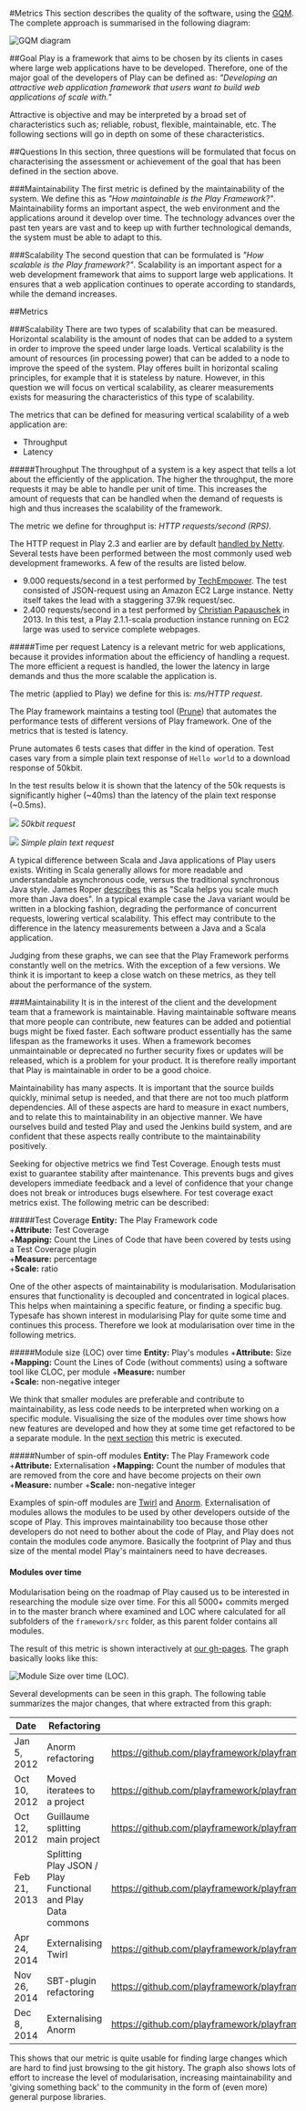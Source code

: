 #Metrics
This section describes the quality of the software, using the [GQM](http://www.im-institute.org/gqm/gqm%20guide%20non%20printable.pdf). 
The complete approach is summarised in the following diagram:

![GQM diagram](gqm.png)
<!--- 
	You can adopt the diagram on this page, please update the gqm.png snapshot.
http://www.nomnoml.com/#view/%0A[Goal]%0A[Goal]->[Scalability]%0A[Goal]->[Maintainability]%0A[Scalability]->[Resources%20per%20request]%0A[Scalability]->[Throughput]%0A[Maintainability]->[Module%20size%20LOC/module]%0A[Maintainability]->[Module%20size%20over%20time]%0A[Maintainability]->[#Spin-off%20modules]
-->

##Goal
Play is a framework that aims to be chosen by its clients in cases where large web applications have to be developed. 
Therefore, one of the major goal of the developers of Play can be defined as: _"Developing an attractive web application framework that users want to build web applications of scale with."_


Attractive is objective and may be interpreted by a broad set of characteristics such as; reliable, robust, flexible, maintainable, etc. 
The following sections will go in depth on some of these characteristics.

##Questions
In this section, three questions will be formulated that focus on characterising the assessment or achievement of the goal that has been defined in the section above.

###Maintainability
The first metric is defined by the maintainability of the system. 
We define this as _"How maintainable is the Play Framework?"_. 
Maintainability forms an important aspect, the web environment and the applications around it develop over time. 
The technology advances over the past ten years are vast and to keep up with further technological demands, the system must be able to adapt to this.


###Scalability
The second question that can be formulated is _"How scalable is the Play framework?"_.
Scalability is an important aspect for a web development framework that aims to support large web applications. 
It ensures that a web application continues to operate according to standards, while the demand increases.

##Metrics

###Scalability
There are two types of scalability that can be measured. Horizontal scalability is the amount of nodes that can be added to a system in order to improve the speed under large loads. Vertical scalability is the amount of resources (in processing power) that can be added to a node to improve the speed of the system. Play offeres built in horizontal scaling principles, for example that it is stateless by nature. However, in this question we will focus on vertical scalability, as clearer measurements exists for measuring the characteristics of this type of scalability.
 
The metrics that can be defined for measuring vertical scalability of a web application are:

* Throughput
* Latency

#####Throughput
The throughput of a system is a key aspect that tells a lot about the efficiently of the application. 
The higher the throughput, the more requests it may be able to handle per unit of time.
This increases the amount of requests that can be handled when the demand of requests is high and thus increases the scalability of the framework.

The metric we define for throughput is: _HTTP requests/second (RPS)_.

The HTTP request in Play 2.3 and earlier are by default [handled by Netty](https://www.playframework.com/documentation/1.1/api/play/mvc/class-use/Http.Request.html). 
Several tests have been performed between the most commonly used web development frameworks. 
A few of the results are listed below.

* 9.000 requests/second in a test performed by [TechEmpower](http://www.techempower.com/blog/2013/04/05/frameworks-round-2/). The test consisted of JSON-request using an Amazon EC2 Large instance. Netty itself takes the lead with a staggering 37.9k request/sec.
* 2.400 requests/second in a test performed by [Christian Papauschek](http://blog.papauschek.com/2013/04/real-world-performance-of-the-play-framework-on-ec2/) in 2013. In this test, a Play 2.1.1-scala production instance running on EC2 large was used to service complete webpages.


#####Time per request
Latency is a relevant metric for web applications, because it provides information about the efficiency of handling a request. 
The more efficient a request is handled, the lower the latency in large demands and thus the more scalable the application is.

The metric (applied to Play) we define for this is: _ms/HTTP request_.

The Play framework maintains a testing tool ([Prune](https://github.com/playframework/prune)) that automates the performance tests of different versions of Play framework. 
One of the metrics that is tested is latency. 

Prune automates 6 tests cases that differ in the kind of operation. 
Test cases vary from a simple plain text response of `Hello world` to a download response of 50kbit. 
 
In the test results below it is shown that the latency of the 50k requests is significantly higher (~40ms) than the latency of the plain text response (~0.5ms). 

![](./50k_chuck.png)
_50kbit request_

![](./simple_request.png)
_Simple plain text request_


A typical difference between Scala and Java applications of Play users exists. 
Writing in Scala generally allows for more readable and understandable asynchronous code, versus the traditional synchronous Java style. 
James Roper [describes](http://architects.dzone.com/articles/scaling-scala-vs-java) this as "Scala helps you scale much more than Java does". 
In a typical example case the Java variant would be written in a blocking fashion, degrading the performance of concurrent requests, lowering vertical scalability. 
This effect may contribute to the difference in the latency measurements between a Java and a Scala application.

Judging from these graphs, we can see that the Play Framework performs constantly well on the metrics.
With the exception of a few versions.
We think it is important to keep a close watch on these metrics, as they tell about the performance of the system. 







###Maintainability
It is in the interest of the client and the development team that a framework 
is maintainable. Having maintainable software means that more people can 
contribute, new features can be added and potiential bugs might be fixed 
faster. Each software product essentially has the same lifespan as the 
frameworks it uses. When a framework becomes unmaintainable or deprecated no 
further security fixes or updates will be released, which is a problem for 
your product. It is therefore really important that Play is maintainable in 
order to be a good choice.

Maintainability has many aspects. It is important that the source builds 
quickly, minimal setup is needed, and that there are not too much platform 
dependencies. All of these aspects are hard to measure in exact numbers, and 
to relate this to maintainability in an objective manner. We have ourselves 
build and tested Play and used the Jenkins build system, and are confident 
that these aspects really contribute to the maintainability positively.

Seeking for objective metrics we find Test Coverage. Enough tests must exist 
to guarantee stability after maintenance. This prevents bugs and gives 
developers immediate feedback and a level of confidence that your change does 
not break or introduces bugs elsewhere. For test coverage exact metrics exist. 
The following metric can be described:

#####Test Coverage
**Entity:** The Play Framework code    
+**Attribute:** Test Coverage   
+**Mapping:** Count the Lines of Code that have been covered by tests using a Test Coverage plugin   
+**Measure:** percentage      
+**Scale:** ratio

One of the other aspects of maintainability is modularisation. Modularisation 
ensures that functionality is decoupled and concentrated in logical places. 
This helps when maintaining a specific feature, or finding a specific bug. 
Typesafe has shown interest in modularising Play for quite some time and 
continues this process. Therefore we look at modularisation over time in the 
following metrics.

#####Module size (LOC) over time
**Entity:** Play's modules
+**Attribute:** Size
+**Mapping:** Count the Lines of Code (without comments) using a software tool like CLOC, per module
+**Measure:** number      
+**Scale:** non-negative integer

We think that smaller modules are preferable and contribute to 
maintainability, as less code needs to be interpreted when working on a 
specific module. Visualising the size of the modules over time shows how new 
features are developed and how they at some time get refactored to be a 
separate module. In the [next section](#Modules-over-time) this metric is 
executed.

#####Number of spin-off modules
**Entity:** The Play Framework code
+**Attribute:** Externalisation
+**Mapping:** Count the number of modules that are removed from the core and have become projects on their own
+**Measure:** number
+**Scale:** non-negative integer

Examples of spin-off modules are [Twirl](https://github.com/playframework/twirl) and [Anorm](https://github.com/playframework/anorm). 
Externalisation of modules allows the modules to be used by other developers 
outside of the scope of Play. This improves maintainability too because those 
other developers do not need to bother about the code of Play, and Play does 
not contain the modules code anymore. Basically the footprint of Play and thus 
size of the mental model Play's maintainers need to have decreases.

#### Modules over time
Modularisation being on the roadmap of Play caused us to be interested in 
researching the module size over time. For this all 5000+ commits merged in to 
the master branch where examined and LOC where calculated for all subfolders 
of the `framework/src` folder, as this parent folder contains all modules.

The result of this metric is shown interactively at [our gh-pages](http://delftswa2014.github.io/team-playframework/modules.html). The graph basically looks like this:

![Module Size over time (LOC)](https://cloud.githubusercontent.com/assets/791189/6657079/6ef44d4e-cb40-11e4-840c-7a76cd495619.png).

Several developments can be seen in this graph. The following table summarizes the major changes, that where extracted from this graph:

Date 	| Refactoring | Reference	  
--------|-------------|---------------
Jan 5, 2012 | Anorm refactoring | https://github.com/playframework/playframework/commit/f35fd305d98038ab0fe3f8076368ee7f8d90015b
Oct 10, 2012 | Moved iteratees to a project | https://github.com/playframework/playframework/commit/1305c5f8
Oct 12, 2012 | Guillaume splitting main project | https://github.com/playframework/playframework/commit/0c90761e
Feb 21, 2013 | Splitting Play JSON / Play Functional and Play Data commons | https://github.com/playframework/playframework/commit/dfa557ac
Apr 24, 2014 | Externalising Twirl | https://github.com/playframework/playframework/pull/2684 + Jane Austin quote
Nov 26, 2014 | SBT-plugin refactoring | https://github.com/playframework/playframework/pull/3667
Dec 8, 2014 | Externalising Anorm | https://github.com/playframework/playframework/pull/3712

This shows that our metric is quite usable for finding large changes which are hard to find just browsing to the git history. 
The graph also shows lots of effort to increase the level of modularisation, increasing maintainability and 'giving something back' to the community in the form of (even more) general purpose libraries.